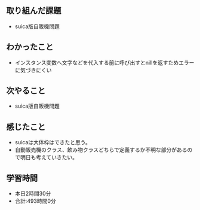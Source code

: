 ## 取り組んだ課題
- suica版自販機問題
## わかったこと
- インスタンス変数へ文字などを代入する前に呼び出すとnillを返すためエラーに気づきにくい
## 次やること
- suica版自販機問題
## 感じたこと
- suicaは大体枠はできたと思う。
- 自動販売機のクラス、飲み物クラスどちらで定義するか不明な部分があるので明日も考えていきたい。
## 学習時間
- 本日2時間30分<br>
- 合計:493時間0分
